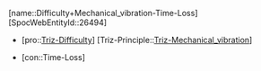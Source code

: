 ﻿---
type: TrizContradiction
aliases:
- Difficulty+Mechanical_vibration-Time-Loss
license: CC BY-SA 4.0
copyright: https://github.com/SpocWeb
IsDeleted: false
IsReadOnly: false
Confidential: public
tags: 
- Triz/Contradiction
---
[name::Difficulty+Mechanical_vibration-Time-Loss]
[SpocWebEntityId::26494]
+ [pro::[Triz-Difficulty](tech/Triz/Parameter/Triz-Difficulty.md)]
[Triz-Principle::[Triz-Mechanical_vibration](tech/Triz/Principle/Triz-Mechanical_vibration.md)]
- [con::Time-Loss]

